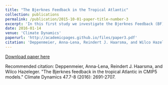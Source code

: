 ```yaml
---
title: "The Bjerknes Feedback in the Tropical Atlantic"
collection: publications
permalink: /publication/2015-10-01-paper-title-number-3
excerpt: 'In this first study we investigate the Bjerknes Feedback (BF) in the tropical Atlantic in an ocean reanalysis and in the CMIP5 model ensemble. We find the BF active in ORA-S4, and quantify it in the climate models against the reanalysis. While the effects of sea surface temperature (SST) anomalies on zonal wind stress and zonal wind stress on the thermocline depth are reproduced well in the models, the response of SST to the thermocline depth anomaly is lacking. Most models suffer from sever biases in the ocean structure, which results in too deep thermoclines. This severly dampens the ability of thermocline anomalies to influence SST.'
date: 2016-01-14
venue: 'Climate Dynamics'
paperurl: 'http://academicpages.github.io/files/paper3.pdf'
citation: 'Deppenmeier, Anna-Lena, Reindert J. Haarsma, and Wilco Hazeleger. "The Bjerknes feedback in the tropical Atlantic in CMIP5 models."  (2016):<i>Climate Dynamics </i>. 47.7-8 2691-2707.'
---
```


[Download paper here](http://academicpages.github.io/files/Deppenmeier2016_Article_TheBjerknesFeedbackInTheTropic)

Recommended citation: Deppenmeier, Anna-Lena, Reindert J. Haarsma, and Wilco Hazeleger. "The Bjerknes feedback in the tropical Atlantic in CMIP5 models." Climate Dynamics 47.7-8 (2016): 2691-2707.
